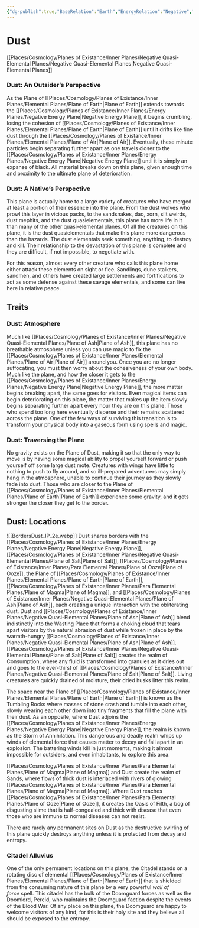 ```yaml
---
{"dg-publish":true,"BaseRelation":"Earth","EnergyRelation":"Negative","aliases":null,"tags":null,"permalink":"/places/cosmology/planes-of-existance/inner-planes/negative-quasi-elemental-planes/plane-of-dust/","dgHomeLink":true,"dgPassFrontmatter":true}
---
```


# Dust
[[Places/Cosmology/Planes of Existance/Inner Planes/Negative Quasi-Elemental Planes/Negative Quasi-Elemental Planes|Negative Quasi-Elemental Planes]]
### Dust: An Outsider’s Perspective
As the Plane of [[Places/Cosmology/Planes of Existance/Inner Planes/Elemental Planes/Plane of Earth|Plane of Earth]] extends towards the [[Places/Cosmology/Planes of Existance/Inner Planes/Energy Planes/Negative Energy Plane|Negative Energy Plane]], it begins crumbling, losing the cohesion of [[Places/Cosmology/Planes of Existance/Inner Planes/Elemental Planes/Plane of Earth|Plane of Earth]] until it drifts like fine dust through the [[Places/Cosmology/Planes of Existance/Inner Planes/Elemental Planes/Plane of Air|Plane of Air]]. Eventually, these minute particles begin separating further apart as one travels closer to the [[Places/Cosmology/Planes of Existance/Inner Planes/Energy Planes/Negative Energy Plane|Negative Energy Plane]] until it is simply an expanse of black. All material breaks down on this plane, given enough time and proximity to the ultimate plane of deterioration.

### Dust: A Native’s Perspective
This plane is actually home to a large variety of creatures who have merged at least a portion of their essence into the plane. From the dust wolves who prowl this layer in vicious packs, to the sandsnakes, dao, xorn, silt weirds, dust mephits, and the dust quasielementals, this plane has more life in it than many of the other quasi-elemental planes. Of all the creatures on this plane, it is the dust quasielementals that make this plane more dangerous than the hazards. The dust elementals seek something, anything, to destroy and kill. Their relationship to the devastation of this plane is complete and they are difficult, if not impossible, to negotiate with. 

For this reason, almost every other creature who calls this plane home either attack these elements on sight or flee. Sandlings, dune stalkers, sandmen, and others have created large settlements and fortifications to act as some defense against these savage elementals, and some can live here in relative peace.

## Traits
### Dust: Atmosphere
Much like [[Places/Cosmology/Planes of Existance/Inner Planes/Negative Quasi-Elemental Planes/Plane of Ash|Plane of Ash]], this plane has no breathable atmosphere unless you can use magic to fix the [[Places/Cosmology/Planes of Existance/Inner Planes/Elemental Planes/Plane of Air|Plane of Air]] around you. Once you are no longer suffocating, you must then worry about the cohesiveness of your own body. Much like the plane, and how the closer it gets to the [[Places/Cosmology/Planes of Existance/Inner Planes/Energy Planes/Negative Energy Plane|Negative Energy Plane]], the more matter begins breaking apart, the same goes for visitors. Even magical items can begin deteriorating on this plane, the matter that makes up the item slowly begins separating further apart every hour they are on this plane. Those who spend too long here eventually disperse and their remains scattered across the plane. One of the few ways of surviving this transition is to transform your physical body into a gaseous form using spells and magic.

### Dust: Traversing the Plane
No gravity exists on the Plane of Dust, making it so that the only way to move is by having some magical ability to propel yourself forward or push yourself off some large dust mote. Creatures with wings have little to nothing to push to fly around, and so ill-prepared adventurers may simply hang in the atmosphere, unable to continue their journey as they slowly fade into dust. Those who are closer to the Plane of [[Places/Cosmology/Planes of Existance/Inner Planes/Elemental Planes/Plane of Earth|Plane of Earth]] experience some gravity, and it gets stronger the closer they get to the border.

## Dust: Locations
![[BordersDust_IP_2e.webp]]
Dust shares borders with the [[Places/Cosmology/Planes of Existance/Inner Planes/Energy Planes/Negative Energy Plane|Negative Energy Plane]], [[Places/Cosmology/Planes of Existance/Inner Planes/Negative Quasi-Elemental Planes/Plane of  Salt|Plane of  Salt]], [[Places/Cosmology/Planes of Existance/Inner Planes/Para Elemental Planes/Plane of Ooze|Plane of Ooze]], the Plane of [[Places/Cosmology/Planes of Existance/Inner Planes/Elemental Planes/Plane of Earth|Plane of Earth]], [[Places/Cosmology/Planes of Existance/Inner Planes/Para Elemental Planes/Plane of Magma|Plane of Magma]], and [[Places/Cosmology/Planes of Existance/Inner Planes/Negative Quasi-Elemental Planes/Plane of Ash|Plane of Ash]], each creating a unique interaction with the obliterating dust. Dust and [[Places/Cosmology/Planes of Existance/Inner Planes/Negative Quasi-Elemental Planes/Plane of Ash|Plane of Ash]] blend indistinctly into the Wasting Place that forms a choking cloud that tears apart visitors by the natural abrasion of dust while frozen in place by the warmth-hungry [[Places/Cosmology/Planes of Existance/Inner Planes/Negative Quasi-Elemental Planes/Plane of Ash|Plane of Ash]]. [[Places/Cosmology/Planes of Existance/Inner Planes/Negative Quasi-Elemental Planes/Plane of  Salt|Plane of  Salt]] creates the realm of Consumption, where any fluid is transformed into granules as it dries out and goes to the ever-thirst of [[Places/Cosmology/Planes of Existance/Inner Planes/Negative Quasi-Elemental Planes/Plane of  Salt|Plane of  Salt]]. Living creatures are quickly drained of moisture, their dried husks litter this realm.

The space near the Plane of [[Places/Cosmology/Planes of Existance/Inner Planes/Elemental Planes/Plane of Earth|Plane of Earth]] is known as the Tumbling Rocks where masses of stone crash and tumble into each other, slowly wearing each other down into tiny fragments that fill the plane with their dust. As an opposite, where Dust adjoins the [[Places/Cosmology/Planes of Existance/Inner Planes/Energy Planes/Negative Energy Plane|Negative Energy Plane]], the realm is known as the Storm of Annihilation. This dangerous and deadly realm whips up winds of elemental force that causes matter to decay and fall apart in an explosion. The battering winds kill in just moments, making it almost impossible for outsiders, and even inhabitants, to explore this area.

[[Places/Cosmology/Planes of Existance/Inner Planes/Para Elemental Planes/Plane of Magma|Plane of Magma]] and Dust create the realm of Sands, where flows of thick dust is interlaced with rivers of glowing [[Places/Cosmology/Planes of Existance/Inner Planes/Para Elemental Planes/Plane of Magma|Plane of Magma]]. Where Dust reaches [[Places/Cosmology/Planes of Existance/Inner Planes/Para Elemental Planes/Plane of Ooze|Plane of Ooze]], it creates the Oasis of Filth, a bog of disgusting slime that is half-congealed and thick with disease that even those who are immune to normal diseases can not resist. 

There are rarely any permanent sites on Dust as the destructive swirling of this plane quickly destroys anything unless it is protected from decay and entropy.

### Citadel Alluvius
One of the only permanent locations on this plane, the Citadel stands on a rotating disc of elemental [[Places/Cosmology/Planes of Existance/Inner Planes/Elemental Planes/Plane of Earth|Plane of Earth]] that is shielded from the consuming nature of this plane by a very powerful _wall of force_ spell. This citadel has the bulk of the Doomguard forces as well as the Doomlord, Pereid, who maintains the Doomguard faction despite the events of the Blood War. Of any place on this plane, the Doomguard are happy to welcome visitors of any kind, for this is their holy site and they believe all should be exposed to the entropy.